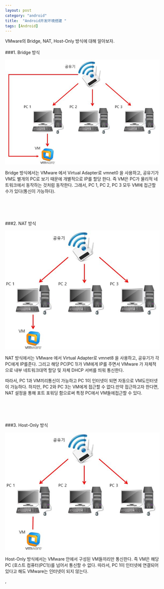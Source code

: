 ```yaml
---
layout: post
category: "android"
title:  "Android开发环境搭建 "
tags: [Android]
---
```

VMware의 Bridge, NAT, Host-Only 방식에 대해 알아보자.
<br><br>
###1. Bridge 방식

![Bridge](https://github.com/P00HP00H/P00HP00H.github.io/blob/4f88b77a75c27f99b7b478f210814a31c7f77347/img/Bridge.JPG?raw=true)

Bridge 방식에서는 VMware 에서 Virtual Adapter로 vmnet0 을 사용하고, 공유기가 VM도 별개의 PC로 보기 때문에 개별적으로 IP를 할당 한다. 즉 VM은 PC가 물리적 네트워크에서 동작하는 것처럼 동작한다. 그래서, PC 1, PC 2, PC 3 모두 VM에 접근할 수가 있다(통신이 가능하다).
<br><br><br><br><br><br>
###2. NAT 방식

![NAT](https://github.com/P00HP00H/P00HP00H.github.io/blob/4f88b77a75c27f99b7b478f210814a31c7f77347/img/NAT.JPG?raw=true)

NAT 방식에서는 VMware 에서 Virtual Adapter로 vmnet8 을 사용하고, 공유기가 각 PC에게 IP를준다. 그리고 해당 PC(PC 1)가 VM에게 IP를 주면서 VMware 가 자체적으로 내부 네트워크대역 할당 및 자체 DHCP 서버를 띄워 통신한다. 

따라서, PC 1과 VM끼리통신이 가능하고 PC 1이 인터넷이 되면 자동으로 VM도인터넷이 가능하다. 하지만, PC 2와 PC 3는 VM에게 접근할 수 없다.만약 접근하고자 한다면, NAT 설정을 통해 포트 포워딩 함으로써 특정 PC에서 VM들에접근할 수 있다.
<br><br><br><br><br><br>
###3. Host-Only 방식

![Host-Only](https://github.com/P00HP00H/P00HP00H.github.io/blob/4f88b77a75c27f99b7b478f210814a31c7f77347/img/Host-Only.JPG?raw=true)

Host-Only 방식에서는 VMware 안에서 구성된 VM들끼리만 통신한다. 즉 VM은 해당PC (호스트
컴퓨터(PC1))를 넘어서 통신할 수 없다. 따라서, PC 1이 인터넷에 연결되어 있다고 해도 VMware는 인터넷이 되지 않는다. 





,


